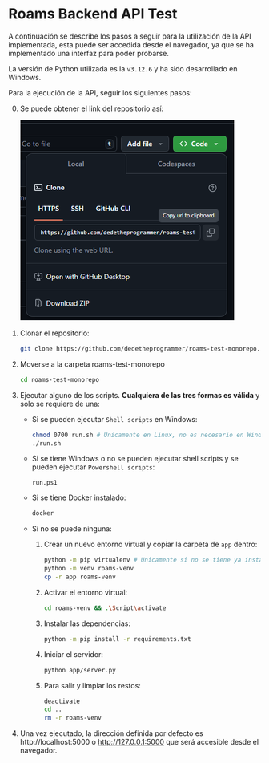 # Roams Backend API Test
A continuación se describe los pasos a seguir para la utilización de la API implementada, esta puede ser accedida desde el navegador, ya que se ha implementado una interfaz para poder probarse.

La versión de Python utilizada es la `v3.12.6` y ha sido desarrollado en Windows.

Para la ejecución de la API, seguir los siguientes pasos:

0. Se puede obtener el link del repositorio así:

    ![alt text](image.png)

1. Clonar el repositorio:

    ```sh
    git clone https://github.com/dedetheprogrammer/roams-test-monorepo.git
    ```

2. Moverse a la carpeta roams-test-monorepo

    ```sh
    cd roams-test-monorepo
    ```

3. Ejecutar alguno de los scripts. **Cualquiera de las tres formas es válida** y solo se requiere de una:

    - Si se pueden ejecutar `Shell scripts` en Windows:

        ```sh
        chmod 0700 run.sh # Unicamente en Linux, no es necesario en Windows.
        ./run.sh
        ```

    - Si se tiene Windows o no se pueden ejecutar shell scripts y se pueden ejecutar `Powershell scripts`:

        ```
        run.ps1
        ```
    
    - Si se tiene Docker instalado:

        ```sh
        docker 
        ```

    - Si no se puede ninguna:

        1. Crear un nuevo entorno virtual y copiar la carpeta de `app` dentro:

            ```sh
            python -m pip virtualenv # Unicamente si no se tiene ya instalado
            python -m venv roams-venv
            cp -r app roams-venv
            ```

        2. Activar el entorno virtual:

            ```sh
            cd roams-venv && .\Script\activate
            ```

        3. Instalar las dependencias:

            ```sh
            python -m pip install -r requirements.txt
            ```
        
        4. Iniciar el servidor:

            ```sh
            python app/server.py
            ```
        
        5. Para salir y limpiar los restos:

            ```sh
            deactivate
            cd ..
            rm -r roams-venv
            ```




3. Una vez ejecutado, la dirección definida por defecto es http://localhost:5000 o http://127.0.0.1:5000 que será accesible desde el navegador.


